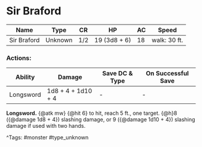 # Sir Braford

| Name | Type | CR | HP | AC | Speed |
|------|------|----|----|----|-------|
| Sir Braford | Unknown | 1/2 | 19 (3d8 + 6) | 18 | walk: 30 ft. |

### Actions:

| Ability | Damage | Save DC & Type | On Successful Save |
|---------|--------|----------------|--------------------|
| Longsword | 1d8 + 4 + 1d10 + 4 | - | - |


**Longsword.** {@atk mw} {@hit 6} to hit, reach 5 ft., one target. {@h}8 ({@damage 1d8 + 4}) slashing damage, or 9 ({@damage 1d10 + 4}) slashing damage if used with two hands.

^Tags: #monster #type_unknown